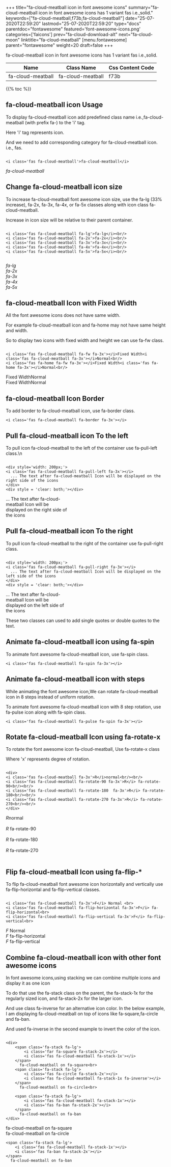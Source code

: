 +++
title="fa-cloud-meatball icon in font awesome icons"
summary="fa-cloud-meatball icon in font awesome icons has 1 variant fas i.e.,solid."
keywords=["fa-cloud-meatball,f73b,fa-cloud-meatball"]
date="25-07-2020T22:59:20"
lastmod="25-07-2020T22:59:20"
type="docs"
parentdoc="fontawesome"
featured='font-awesome-icons.png'
categories=['faicons']
prev="fa-cloud-download-alt"
next="fa-cloud-moon"
linktitle="fa-cloud-meatball"
[menu.fontawesome]
parent="fontawesome"
weight=20
draft=false
+++


fa-cloud-meatball icon in font awesome icons has 1 variant fas i.e.,solid.

<div class='table-responsive'><table class='table'><thead><tr><th>Name</th><th>Class Name</th><th>Css Content Code</th></tr></thead><tbody><tr><td>fa-cloud-meatball</td><td>fa-cloud-meatball</td><td>f73b</td></tr></tbody></table></div>


{{% toc %}}


## fa-cloud-meatball icon Usage

To display fa-cloud-meatball icon add predefined class name i.e.,fa-cloud-meatball (with prefix fa-) to the 'i' tag.

Here 'i' tag represents icon.

And we need to add corresponding category for fa-cloud-meatball icon. i.e., fas.


```

<i class='fas fa-cloud-meatball'>fa-cloud-meatball</i>
```

<i class='fas fa-cloud-meatball'>fa-cloud-meatball</i>




## Change fa-cloud-meatball icon size
To increase fa-cloud-meatball font awesome icon size, use the fa-lg (33% increase), fa-2x, fa-3x, fa-4x, or fa-5x classes along with icon class fa-cloud-meatball.

Increase in icon size will be relative to their parent container. 

```

<i class='fas fa-cloud-meatball fa-lg'>fa-lg</i><br/>
<i class='fas fa-cloud-meatball fa-2x'>fa-2x</i><br/>
<i class='fas fa-cloud-meatball fa-3x'>fa-3x</i><br/>
<i class='fas fa-cloud-meatball fa-4x'>fa-4x</i><br/>
<i class='fas fa-cloud-meatball fa-5x'>fa-5x</i><br/>
            
```

<i class='fas fa-cloud-meatball fa-lg'>fa-lg</i><br/>
<i class='fas fa-cloud-meatball fa-2x'>fa-2x</i><br/>
<i class='fas fa-cloud-meatball fa-3x'>fa-3x</i><br/>
<i class='fas fa-cloud-meatball fa-4x'>fa-4x</i><br/>
<i class='fas fa-cloud-meatball fa-5x'>fa-5x</i><br/>
            



## fa-cloud-meatball Icon with Fixed Width 

All the font awesome icons does not have same width.

For example fa-cloud-meatball icon and fa-home may not have same height and width.

So to display two icons with fixed width and height we can use fa-fw class.


```

<i class='fas fa-cloud-meatball fa-fw fa-3x'></i>Fixed Width<i class='fas fa-cloud-meatball fa-3x'></i>Normal<br/>
<i class='fas fa-home fa-fw fa-3x'></i>Fixed Width<i class='fas fa-home fa-3x'></i>Normal<br/>
```

<i class='fas fa-cloud-meatball fa-fw fa-3x'></i>Fixed Width<i class='fas fa-cloud-meatball fa-3x'></i>Normal<br/>
<i class='fas fa-home fa-fw fa-3x'></i>Fixed Width<i class='fas fa-home fa-3x'></i>Normal<br/>



## fa-cloud-meatball Icon Border 

To add border to fa-cloud-meatball icon, use fa-border class.


```
<i class='fas fa-cloud-meatball fa-border fa-3x'></i>

```
<i class='fas fa-cloud-meatball fa-border fa-3x'></i>





## Pull fa-cloud-meatball icon To the left

To pull icon fa-cloud-meatball to the left of the container use fa-pull-left class.\n

```

<div style='width: 200px;'>
<i class='fas fa-cloud-meatball fa-pull-left fa-3x'></i>
  ... The text after fa-cloud-meatball Icon will be displayed on the right side of the icons
</div>
<div style = 'clear: both;'></div>
```

<div style='width: 200px;'>
<i class='fas fa-cloud-meatball fa-pull-left fa-3x'></i>
  ... The text after fa-cloud-meatball Icon will be displayed on the right side of the icons
</div>
<div style = 'clear: both;'></div>




## Pull fa-cloud-meatball icon To the right
To pull icon fa-cloud-meatball to the right of the container use fa-pull-right class.

```

<div style='width: 200px;'>
<i class='fas fa-cloud-meatball fa-pull-right fa-3x'></i>
  ... The text after fa-cloud-meatball Icon will be displayed on the left side of the icons
</div>
<div style = 'clear: both;'></div>
```

<div style='width: 200px;'>
<i class='fas fa-cloud-meatball fa-pull-right fa-3x'></i>
  ... The text after fa-cloud-meatball Icon will be displayed on the left side of the icons
</div>
<div style = 'clear: both;'></div>

These two classes can used to add single quotes or double quotes to the text.


## Animate fa-cloud-meatball icon using fa-spin
To animate font awesome fa-cloud-meatball icon, use fa-spin class.

```
<i class='fas fa-cloud-meatball fa-spin fa-3x'></i>
```
<i class='fas fa-cloud-meatball fa-spin fa-3x'></i>




## Animate fa-cloud-meatball icon with steps
While animating the font awesome icon,We can rotate fa-cloud-meatball icon in 8 steps instead of uniform rotation.

To animate font awesome fa-cloud-meatball icon with 8 step rotation, use fa-pulse icon along with fa-spin class.


```
<i class='fas fa-cloud-meatball fa-pulse fa-spin fa-3x'></i>

```
<i class='fas fa-cloud-meatball fa-pulse fa-spin fa-3x'></i>





## Rotate fa-cloud-meatball Icon using fa-rotate-x
To rotate the font awesome icon fa-cloud-meatball, Use fa-rotate-x class

Where 'x' represents degree of rotation.


```

<div>
<i class='fas fa-cloud-meatball fa-3x'>R</i>normal<br/><br/>
<i class='fas fa-cloud-meatball fa-rotate-90 fa-3x'>R</i> fa-rotate-90<br/><br/> 
<i class='fas fa-cloud-meatball fa-rotate-180  fa-3x'>R</i> fa-rotate-180<br/><br/> 
<i class='fas fa-cloud-meatball fa-rotate-270 fa-3x'>R</i> fa-rotate-270<br/><br/>
</div>
```

<div>
<i class='fas fa-cloud-meatball fa-3x'>R</i>normal<br/><br/>
<i class='fas fa-cloud-meatball fa-rotate-90 fa-3x'>R</i> fa-rotate-90<br/><br/> 
<i class='fas fa-cloud-meatball fa-rotate-180  fa-3x'>R</i> fa-rotate-180<br/><br/> 
<i class='fas fa-cloud-meatball fa-rotate-270 fa-3x'>R</i> fa-rotate-270<br/><br/>
</div>




## Flip fa-cloud-meatball Icon using fa-flip-*
To flip fa-cloud-meatball font awesome icon horizontally and vertically use fa-flip-horizontal and fa-flip-vertical classes. 

```

<i class='fas fa-cloud-meatball fa-3x'>F</i> Normal <br>
<i class='fas fa-cloud-meatball fa-flip-horizontal fa-3x'>F</i> fa-flip-horizontal<br>
<i class='fas fa-cloud-meatball fa-flip-vertical fa-3x'>F</i> fa-flip-vertical<br>
```

<i class='fas fa-cloud-meatball fa-3x'>F</i> Normal <br>
<i class='fas fa-cloud-meatball fa-flip-horizontal fa-3x'>F</i> fa-flip-horizontal<br>
<i class='fas fa-cloud-meatball fa-flip-vertical fa-3x'>F</i> fa-flip-vertical<br>




## Combine fa-cloud-meatball icon with other font awesome icons
In font awesome icons,using stacking we can combine multiple icons and display it as one icon 

To do that use the fa-stack class on the parent, the fa-stack-1x for the regularly sized icon, and fa-stack-2x for the larger icon.

And use class fa-inverse for an alternative icon color. 
In the below example, I am displaying fa-cloud-meatball on top of icons like fa-square,fa-circle and fa-ban.

And used fa-inverse in the second example to invert the color of the icon.

```

<div>
    <span class='fa-stack fa-lg'>
        <i class='far fa-square fa-stack-2x'></i>
        <i class='fas fa-cloud-meatball fa-stack-1x'></i>
    </span>
      fa-cloud-meatball on fa-square<br>
    <span class='fa-stack fa-lg'>
        <i class='fas fa-circle fa-stack-2x'></i>
        <i class='fas fa-cloud-meatball fa-stack-1x fa-inverse'></i>
    </span>
      fa-cloud-meatball on fa-circle<br>

    <span class='fa-stack fa-lg'>
        <i class='fas fa-cloud-meatball fa-stack-1x'></i>
        <i class='fas fa-ban fa-stack-2x'></i>
    </span>
      fa-cloud-meatball on fa-ban
</div>
```

<div>
    <span class='fa-stack fa-lg'>
        <i class='far fa-square fa-stack-2x'></i>
        <i class='fas fa-cloud-meatball fa-stack-1x'></i>
    </span>
      fa-cloud-meatball on fa-square<br>
    <span class='fa-stack fa-lg'>
        <i class='fas fa-circle fa-stack-2x'></i>
        <i class='fas fa-cloud-meatball fa-stack-1x fa-inverse'></i>
    </span>
      fa-cloud-meatball on fa-circle<br>

    <span class='fa-stack fa-lg'>
        <i class='fas fa-cloud-meatball fa-stack-1x'></i>
        <i class='fas fa-ban fa-stack-2x'></i>
    </span>
      fa-cloud-meatball on fa-ban
</div>






